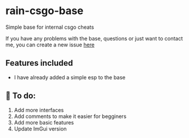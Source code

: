 # rain-csgo-base
 Simple base for internal csgo cheats
 
 If you have any problems with the base, questions or just want to contact me, you can create a new issue [here](https://github.com/rain-377/rain-csgo-base/issues)
 
## Features included
- I have already added a simple esp to the base

## 🔨 To do:
1. Add more interfaces
2. Add comments to make it easier for begginers
3. Add more basic features
4. Update ImGui version
